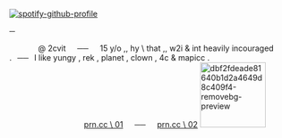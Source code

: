[![spotify-github-profile](https://spotify-github-profile.kittinanx.com/api/view?uid=31toj3m5rauqrags6bdqpubi2elu&cover_image=true&theme=novatorem&show_offline=false&background_color=cb1515&interchange=false&bar_color=000000&bar_color_cover=false)](https://github.com/kittinan/spotify-github-profile)

─

⠀⠀⠀⠀⠀@ 2cvit⠀⠀──⠀⠀15 y/o ,, hy \ that ,, w2i & int heavily incouraged .⠀──⠀I like yungy , rek , planet , clown , 4c & mapicc .
⠀⠀⠀⠀⠀⠀⠀⠀⠀⠀⠀⠀⠀[prn.cc \ 01](https://pronouns.cc/@4cvit)⠀⠀──⠀⠀[prn.cc \ 02](https://pronouns.cc/@parrots)
<img width="117" height="117" alt="dbf2fdeade81640b1d2a4649d8c409f4-removebg-preview" src="https://github.com/user-attachments/assets/f100bb70-912c-43c5-a1ce-edf31073a7a5" />

